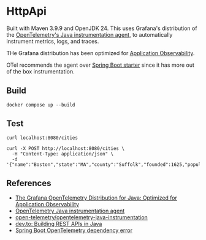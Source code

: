 # HttpApi

Built with Maven 3.9.9 and OpenJDK 24. This uses Grafana's distribution of the
 [OpenTelemetry's Java instrumentation agent](https://github.com/grafana/grafana-opentelemetry-java),
 to automatically instrument metrics, logs, and traces.

THe Grafana distribution has been optimized for
 [Application Observability](https://grafana.com/products/cloud/application-observability/).

OTel recommends the agent over
 [Spring Boot starter](https://opentelemetry.io/docs/zero-code/java/spring-boot-starter/)
 since it has more out of the box instrumentation.

## Build

```plaintext
docker compose up --build
```

## Test

```plaintext
curl localhost:8080/cities

curl -X POST http://localhost:8080/cities \
  -H "Content-Type: application/json" \
  -d '{"name":"Boston","state":"MA","county":"Suffolk","founded":1625,"population":675647}'
```

## References

- [The Grafana OpenTelemetry Distribution for Java: Optimized for Application Observability](https://grafana.com/blog/2023/11/16/the-grafana-opentelemetry-distribution-for-java-optimized-for-application-observability/)
- [OpenTelemetry Java instrumentation agent](https://opentelemetry.io/docs/zero-code/java/agent/)
- [open-telemetry/opentelemetry-java-instrumentation](https://github.com/open-telemetry/opentelemetry-java-instrumentation)
- [dev.to: Building REST APIs in Java](https://dev.to/respect17/building-rest-apis-in-java-a-beginners-guidehey-devto-community-121)
- [Spring Boot OpenTelemetry dependency error](https://stackoverflow.com/questions/79528816/springboot-gradle-open-telemetry-dependency-error)
